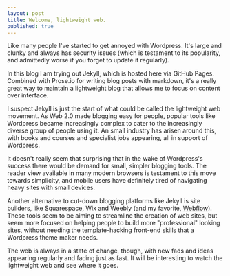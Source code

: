 ```yaml
---
layout: post
title: Welcome, lightweight web.
published: true
---
```

Like many people I've started to get annoyed with Wordpress.  It's large and clunky and always has security issues (which is testament to its popularity, and admittedly worse if you forget to update it regularly).

In this blog I am trying out Jekyll, which is hosted here via GitHub Pages. Combined with Prose.io for writing blog posts with markdown, it's a really great way to maintain a lightweight blog that allows me to focus on content over interface.

I suspect Jekyll is just the start of what could be called the lightweight web movement. As Web 2.0 made blogging easy for people, popular tools like Wordpress became increasingly complex to cater to the increasingly diverse group of people using it. An small industry has arisen around this, with books and courses and specialist jobs appearing, all in support of Wordpress.

It doesn't really seem that surprising that in the wake of Wordpress's success there would be demand for small, simpler blogging tools.  The reader view available in many modern browsers is testament to this move towards simplicity, and mobile users have definitely tired of navigating heavy sites with small devices.  

Another alternative to cut-down blogging platforms like Jekyll is site builders, like Squarespace, Wix and Weebly (and my favorite, [Webflow](http://webflow.io)).  These tools seem to be aiming to streamline the creation of web sites, but seem more focused on helping people to build more "professional" looking sites, without needing the template-hacking front-end skills that a Wordpress theme maker needs.

The web is always in a state of change, though, with new fads and ideas appearing regularly and fading just as fast. It will be interesting to watch the lightweight web and see where it goes.

